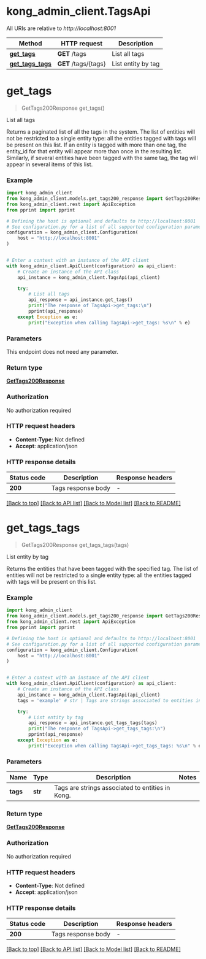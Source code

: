 # kong_admin_client.TagsApi

All URIs are relative to *http://localhost:8001*

Method | HTTP request | Description
------------- | ------------- | -------------
[**get_tags**](TagsApi.md#get_tags) | **GET** /tags | List all tags
[**get_tags_tags**](TagsApi.md#get_tags_tags) | **GET** /tags/{tags} | List entity by tag


# **get_tags**
> GetTags200Response get_tags()

List all tags

Returns a paginated list of all the tags in the system.  The list of entities will not be restricted to a single entity type: all the entities tagged with tags will be present on this list.  If an entity is tagged with more than one tag, the entity_id for that entity will appear more than once in the resulting list. Similarly, if several entities have been tagged with the same tag, the tag will appear in several items of this list.

### Example


```python
import kong_admin_client
from kong_admin_client.models.get_tags200_response import GetTags200Response
from kong_admin_client.rest import ApiException
from pprint import pprint

# Defining the host is optional and defaults to http://localhost:8001
# See configuration.py for a list of all supported configuration parameters.
configuration = kong_admin_client.Configuration(
    host = "http://localhost:8001"
)


# Enter a context with an instance of the API client
with kong_admin_client.ApiClient(configuration) as api_client:
    # Create an instance of the API class
    api_instance = kong_admin_client.TagsApi(api_client)

    try:
        # List all tags
        api_response = api_instance.get_tags()
        print("The response of TagsApi->get_tags:\n")
        pprint(api_response)
    except Exception as e:
        print("Exception when calling TagsApi->get_tags: %s\n" % e)
```



### Parameters

This endpoint does not need any parameter.

### Return type

[**GetTags200Response**](GetTags200Response.md)

### Authorization

No authorization required

### HTTP request headers

 - **Content-Type**: Not defined
 - **Accept**: application/json

### HTTP response details

| Status code | Description | Response headers |
|-------------|-------------|------------------|
**200** | Tags response body |  -  |

[[Back to top]](#) [[Back to API list]](../README.md#documentation-for-api-endpoints) [[Back to Model list]](../README.md#documentation-for-models) [[Back to README]](../README.md)

# **get_tags_tags**
> GetTags200Response get_tags_tags(tags)

List entity by tag

Returns the entities that have been tagged with the specified tag.  The list of entities will not be restricted to a single entity type: all the entities tagged with tags will be present on this list.

### Example


```python
import kong_admin_client
from kong_admin_client.models.get_tags200_response import GetTags200Response
from kong_admin_client.rest import ApiException
from pprint import pprint

# Defining the host is optional and defaults to http://localhost:8001
# See configuration.py for a list of all supported configuration parameters.
configuration = kong_admin_client.Configuration(
    host = "http://localhost:8001"
)


# Enter a context with an instance of the API client
with kong_admin_client.ApiClient(configuration) as api_client:
    # Create an instance of the API class
    api_instance = kong_admin_client.TagsApi(api_client)
    tags = 'example' # str | Tags are strings associated to entities in Kong.

    try:
        # List entity by tag
        api_response = api_instance.get_tags_tags(tags)
        print("The response of TagsApi->get_tags_tags:\n")
        pprint(api_response)
    except Exception as e:
        print("Exception when calling TagsApi->get_tags_tags: %s\n" % e)
```



### Parameters


Name | Type | Description  | Notes
------------- | ------------- | ------------- | -------------
 **tags** | **str**| Tags are strings associated to entities in Kong. | 

### Return type

[**GetTags200Response**](GetTags200Response.md)

### Authorization

No authorization required

### HTTP request headers

 - **Content-Type**: Not defined
 - **Accept**: application/json

### HTTP response details

| Status code | Description | Response headers |
|-------------|-------------|------------------|
**200** | Tags response body |  -  |

[[Back to top]](#) [[Back to API list]](../README.md#documentation-for-api-endpoints) [[Back to Model list]](../README.md#documentation-for-models) [[Back to README]](../README.md)

